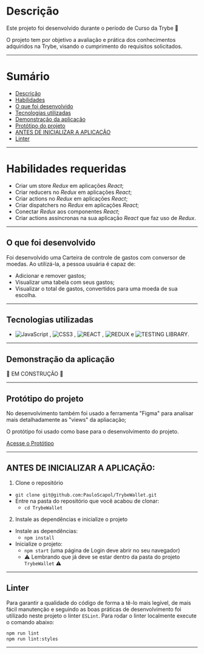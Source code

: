 # Descrição

Este projeto foi desenvolvido durante o período de Curso da Trybe 🚀

O projeto tem por objetivo a avaliação e prática dos conhecimentos adquiridos na Trybe, visando o cumprimento do requisitos solicitados.

---

# Sumário
- [Descrição](#descrição)
- [Habilidades](#habilidades-requeridas)
- [O que foi desenvolvido](#o-que-foi-desenvolvido)
- [Tecnologias utilizadas](#tecnologias-utilizadas)
- [Demonstração da aplicação](#demonstração-da-aplicação)
- [Protótipo do projeto](#protótipo-do-projeto)
- [ANTES DE INICIALIZAR A APLICAÇÃO](#antes-de-inicializar-a-aplicação)
- [Linter](#linter)

---

# Habilidades requeridas

  - Criar um store _Redux_ em aplicações _React_;
  - Criar reducers no _Redux_ em aplicações _React_;
  - Criar actions no _Redux_ em aplicações _React_;
  - Criar dispatchers no _Redux_ em aplicações _React_;
  - Conectar _Redux_ aos componentes _React_;
  - Criar actions assíncronas na sua aplicação _React_ que faz uso de _Redux_.

---

## O que foi desenvolvido

Foi desenvolvido uma Carteira de controle de gastos com conversor de moedas. Ao utilizá-la, a pessoa usuária é capaz de:

- Adicionar e remover gastos;
- Visualizar uma tabela com seus gastos;
- Visualizar o total de gastos, convertidos para uma moeda de sua escolha.

---

## Tecnologias utilizadas

- ![JavaScript](https://img.shields.io/badge/JavaScript%20-%23F7DF1E.svg?style=for-the-badge&logo=javascript&logoColor=black) , ![CSS3](https://img.shields.io/badge/CSS%20-%231572B6.svg?style=for-the-badge&logo=css3&logoColor=white) , ![REACT](https://img.shields.io/badge/React-20232A?style=for-the-badge&logo=react&logoColor=61DAFB) , ![REDUX](https://img.shields.io/badge/Redux-593D88?style=for-the-badge&logo=redux&logoColor=white) e ![TESTING LIBRARY](https://img.shields.io/badge/testing%20library-323330?style=for-the-badge&logo=testing-library&logoColor=red).

---

## Demonstração da aplicação

:construction: EM CONSTRUÇÃO :construction:

---

## Protótipo do projeto

No desenvolvimento também foi usado a ferramenta "Figma" para analisar mais detalhadamente as "views" da apliacação;

O protótipo foi usado como base para o desenvolvimento do projeto.

[Acesse o Protótipo](https://www.figma.com/file/ibAEAbS7A6EBprCvXJNhbt/%5BProjeto%5D%5BFrontend%5D-TrybeWallet?node-id=0%3A1)

---

## ANTES DE INICIALIZAR A APLICAÇÃO:

1. Clone o repositório
  * `git clone git@github.com:PauloScapol/TrybeWallet.git`
  * Entre na pasta do repositório que você acabou de clonar:
    * `cd TrybeWallet`

2. Instale as dependências e inicialize o projeto
  * Instale as dependências:
    * `npm install`
  * Inicialize o projeto:
    * `npm start` (uma página de Login deve abrir no seu navegador)
    * ⚠️ Lembrando que já deve se estar dentro da pasta do projeto `TrybeWallet` ⚠️
---

## Linter

Para garantir a qualidade do código de forma a tê-lo mais legível, de mais fácil manutenção e seguindo as boas práticas de desenvolvimento foi utilizado neste projeto o linter `ESLint`. Para rodar o linter localmente execute o comando abaixo:

```bash
npm run lint
npm run lint:styles
```
---
